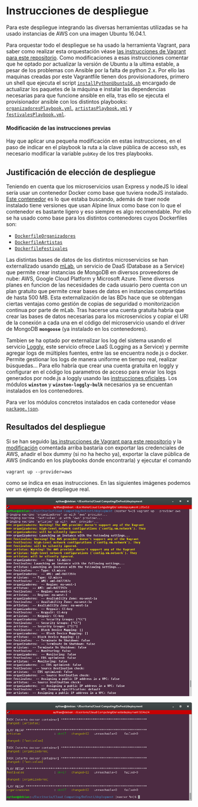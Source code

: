 # Instrucciones de despliegue

Para este despliegue integrando las diversas herramientas utilizadas se ha usado instancias de AWS con una imagen Ubuntu 16.04.1.

Para orquestar todo el despliegue se ha usado la herramienta Vagrant, para saber como realizar esta orquestación véase [las instrucciones de Vagrant para este repositorio](../orchestration/vagrant/README.md). Como modificaciones a esas instrucciones comentar que he optado por actualizar la versión de Ubuntu a la ultima estable, a pesar de los problemas con Ansible por la falta de python 2.x. Por ello las maquinas creadas por este Vagrantfile tienen dos provisionadores, primero un shell que ejecuta el script [`installPythonUbuntu16.sh`](installPythonUbuntu16.sh) encargado de actualizar los paquetes de la máquina e instalar las dependencias necesarias para que funcione ansible en ella, tras ello se ejecuta el provisionador ansible con los distintos playbooks: [`organizadoresPlaybook.yml`](organizadoresPlaybook.yml), [`artistasPlaybook.yml`](artistasPlaybook.yml) y [`festivalesPlaybook.yml`](festivalesPlaybook.yml).

#### Modificación de las instrucciones previas
Hay que aplicar una pequeña modificación en estas instrucciones, en el paso de indicar en el playbook la ruta a la clave pública de acceso ssh, es necesario modificar la variable `pubKey` de los tres playbooks.

## Justificación de elección de despliegue

Teniendo en cuenta que los microservicios usan Express y nodeJS lo ideal sería usar un contenedor Docker como base que tuviera nodeJS instalado. [Este contenedor](https://hub.docker.com/_/node/) es lo que estaba buscando, además de traer node instalado tiene versiones que usan Alpine linux como base con lo que el contenedor es bastante ligero y eso siempre es algo recomendable. Por ello se ha usado como base para los distintos contenedores cuyos Dockerfiles son:

- [`DockerfileOrganizadores`](DockerfileOrganizadores)
- [`DockerfileArtistas`](DockerfileArtistas)
- [`DockerfileFestivales`](DockerfileFestivales)


Las distintas bases de datos de los distintos microservicios se han externalizado usando [mLab](https://mlab.com/), un servicio de DaaS (Database as a Service) que permite crear instancias de MongoDB en diversos proveedores de nube: AWS, Google Cloud Platform y Microsoft Azure. Tiene diversos planes en funcion de las necesidades de cada usuario pero cuenta con un plan gratuito que permite crear bases de datos en instancias compartidas de hasta 500 MB. Esta externalización de las BDs hace que se obtengan ciertas ventajas como gestión de copias de seguridad o monitorización continua por parte de mLab. Tras hacerse una cuenta gratuita habría que crear las bases de datos necesarias para los microservicios y copiar el URI de la conexión a cada una en el código del microservicio usando el driver de MongoDB **`mongoose`** (ya instalado en los contenedores).

Tambien se ha optado por externalizar los log del sistema usando el servicio [Loggly](https://www.loggly.com/), este servicio ofrece LaaS (Logging as a Service) y permite agregar logs de múltiples fuentes, entre las se encuentra node.js o docker. Permite gestionar los logs de manera uniforme en tiempo real, realizar búsquedas... Para ello habría que crear una cuenta gratuita en loggly y configurar en el código los parametros de acceso para enviar los logs generados por node.js a loggly usando las [instrucciones oficiales](https://www.loggly.com/docs/nodejs-logs/). Los módulos **`winston`** y **`winston-loggly-bulk`** necesarios ya se encuentan instalados en los contenedores.

Para ver los módulos concretos instalados en cada contenedor véase [`package.json`](package.json).

## Resultados del despliegue
Si se han seguido [las instrucciones de Vagrant para este repositorio](../orchestration/vagrant/README.md) y la [modificación](#modificación-de-las-instrucciones-previas) comentada arriba bastaría con exportar las credenciales de AWS, añadir el box dummy (si no ha hecho ya), exportar la clave pública de AWS (indicando en los playbooks donde encontrarla) y ejecutar el comando
```
vagrant up --provider=aws
```
como se índica en esas instrucciones. En las siguientes imágenes podemos ver un ejemplo de despliegue real.

![despliegue final 1](https://raw.githubusercontent.com/AythaE/DeFesti/gh-pages/images/DespliegueFinalContainers1.png "Despliegue final 1")

![despliegue final 2](https://raw.githubusercontent.com/AythaE/DeFesti/gh-pages/images/DespliegueFinalContainers2.png "Despliegue final 2")
